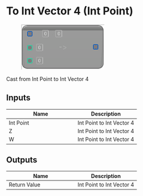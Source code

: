 # To Int Vector 4 (Int Point)

<div align="left" data-full-width="false">

<figure><img src="../../../../.gitbook/assets/To_Int_Vector_4_(Int_Point).png" alt=""><figcaption></figcaption></figure>

</div>

Cast from Int Point to Int Vector 4

## Inputs

<table><thead><tr><th width="170">Name</th><th>Description</th></tr></thead><tbody><tr><td>Int Point</td><td>Int Point to Int Vector 4</td></tr><tr><td>Z</td><td>Int Point to Int Vector 4</td></tr><tr><td>W</td><td>Int Point to Int Vector 4</td></tr></tbody></table>

## Outputs

<table><thead><tr><th width="170">Name</th><th>Description</th></tr></thead><tbody><tr><td>Return Value</td><td>Int Point to Int Vector 4</td></tr></tbody></table>
